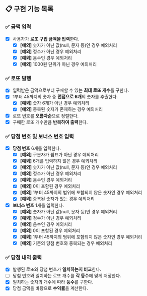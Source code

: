 ## 📋 구현 기능 목록

### ✅ 금액 입력
+ [x] 사용자가 **로또 구입 금액을 입력**한다.
   + [x] **[예외]** 숫자가 아닌 값(null, 문자 등)인 경우 예외처리
   + [x] **[예외]** 정수가 아닌 경우 예외처리
   + [x] **[예외]** 음수인 경우 예외처리
   + [x] **[예외]** 1000원 단위가 아닌 경우 예외처리

### ✅ 로또 발행
+ [x] 입력받은 금액으로부터 구매할 수 있는 **최대 로또 개수**를 구한다.
+ [x] 1부터 45까지의 숫자 중 **랜덤으로 6개**의 숫자를 추출한다.
    + [x] **[예외]** 숫자 6개가 아닌 경우 예외처리
    + [x] **[예외]** 중복된 숫자가 존재하는 경우 예외처리
+ [x] 로또 번호를 **오름차순**으로 정렬한다.
+ [x] 구매한 로또 개수만큼 **반복하여 출력**한다.

### ✅ 당첨 번호 및 보너스 번호 입력
+ [x]  **당첨 번호** 6개를 입력한다.
    + [x] **[예외]** 구분자가 쉼표가 아닌 경우 예외처리
    + [x] **[예외]** 6개를 입력하지 않은 경우 예외처리
    + [x] **[예외]** 숫자가 아닌 값(null, 문자 등)인 경우 예외처리
    + [x] **[예외]** 정수가 아닌 경우 예외처리
    + [x] **[예외]** 음수인 경우 예외처리
    + [x] **[예외]** 0이 포함된 경우 예외처리
    + [x] **[예외]** 1부터 45까지의 범위에 포함되지 않은 숫자인 경우 예외처리
    + [x] **[예외]** 중복된 숫자가 있는 경우 예외처리
+ [x] **보너스 번호** 1개를 입력한다.
   + [x] **[예외]** 숫자가 아닌 값(null, 문자 등)인 경우 예외처리
   + [x] **[예외]** 정수가 아닌 경우 예외처리
   + [x] **[예외]** 음수인 경우 예외처리
   + [x] **[예외]** 0이 포함된 경우 예외처리
   + [x] **[예외]** 1부터 45까지의 범위에 포함되지 않은 숫자인 경우 예외처리
   + [x] **[예외]** 기존의 당첨 번호와 중복되는 경우 예외처리

### ✅ 당첨 내역 출력
+ [x] 발행된 로또와 당첨 번호가 **일치하는지 비교**한다.
+ [ ] 당첨 번호와 일치하는 로또 개수를 **각 등수**에 맞게 저장한다.
+ [x] 일치하는 숫자의 개수에 따라 **등수**를 구한다.
+ [x] 당첨 금액을 바탕으로 **수익률**을 계산한다.
